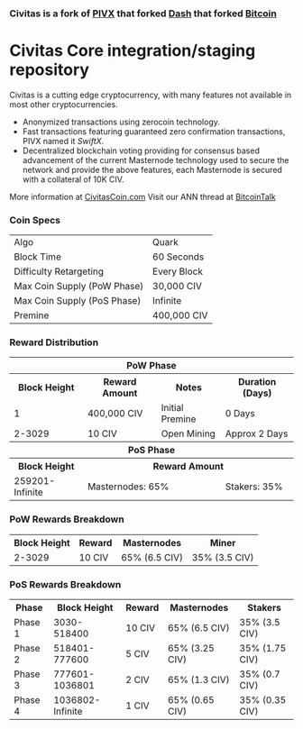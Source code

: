 ### Civitas is a fork of [PIVX](https://github.com/PIVX-Project/PIVX) that forked [Dash](https://github.com/dashpay/dash) that forked [Bitcoin](https://github.com/bitcoin/bitcoinp)


# Civitas Core integration/staging repository


Civitas is a cutting edge cryptocurrency, with many features not available in most other cryptocurrencies.
- Anonymized transactions using zerocoin technology.
- Fast transactions featuring guaranteed zero confirmation transactions, PIVX named it _SwiftX_.
- Decentralized blockchain voting providing for consensus based advancement of the current Masternode
  technology used to secure the network and provide the above features, each Masternode is secured
  with a collateral of 10K CIV.

More information at [CivitasCoin.com](http://www.civitascoin.com) Visit our ANN thread at [BitcoinTalk](http://www.bitcointalk.org/index.php)


### Coin Specs
<table>
<tr><td>Algo</td><td>Quark</td></tr>
<tr><td>Block Time</td><td>60 Seconds</td></tr>
<tr><td>Difficulty Retargeting</td><td>Every Block</td></tr>
<tr><td>Max Coin Supply (PoW Phase)</td><td>30,000 CIV</td></tr>
<tr><td>Max Coin Supply (PoS Phase)</td><td>Infinite</td></tr>
<tr><td>Premine</td><td>400,000 CIV</td></tr>
</table>


### Reward Distribution

<table>
<th colspan=4>PoW Phase</th>
<tr><th>Block Height</th><th>Reward Amount</th><th>Notes</th><th>Duration (Days)</th></tr>
<tr><td>1</td><td>400,000 CIV</td><td>Initial Premine</td><td>0 Days</td></tr>
<tr><td>2-3029</td><td>10 CIV</td><td rowspan=1>Open Mining</td><td rowspan=1> Approx 2 Days</td></tr>
<tr><th colspan=4>PoS Phase</th></tr>
<tr><th>Block Height</th><th colspan=3>Reward Amount</th></tr>
<tr><td>259201-Infinite</td><td colspan=2>Masternodes: 65%</td><td>Stakers: 35%</td></tr>
</table>

### PoW Rewards Breakdown

<table>
<th>Block Height</th><th>Reward</th><th>Masternodes</th><th>Miner</th>
<tr><td>2-3029</td><td>10 CIV</td><td>65% (6.5 CIV)</td><td>35% (3.5 CIV)</td></tr>
</table>

### PoS Rewards Breakdown

<table>
<th>Phase</th><th>Block Height</th><th>Reward</th><th>Masternodes</th><th>Stakers</th>
<tr><td>Phase 1</td><td>3030-518400</td><td>10 CIV</td><td>65% (6.5 CIV)</td><td>35% (3.5 CIV)</td></tr>
<tr><td>Phase 2</td><td>518401-777600</td><td>5 CIV</td><td>65% (3.25 CIV)</td><td>35% (1.75 CIV)</td></tr>
<tr><td>Phase 3</td><td>777601-1036801</td><td>2 CIV</td><td>65% (1.3 CIV)</td><td>35% (0.7 CIV)</td></tr>
<tr><td>Phase 4</td><td>1036802-Infinite</td><td>1 CIV</td><td>65% (0.65 CIV)</td><td>35% (0.35 CIV)</td></tr>
</table>
